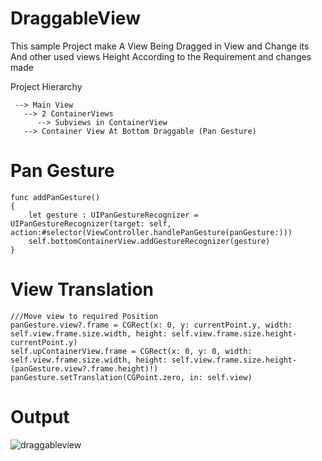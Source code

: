 # DraggableView

This sample Project make A View Being Dragged in View and Change its And other used views Height According to the Requirement and changes made

Project Hierarchy 
 
     --> Main View
       --> 2 ContainerViews
          --> Subviews in ContainerView
       --> Container View At Bottom Draggable (Pan Gesture)
       
# Pan Gesture
    func addPanGesture()
    {
        let gesture : UIPanGestureRecognizer = UIPanGestureRecognizer(target: self, action:#selector(ViewController.handlePanGesture(panGesture:)))
        self.bottomContainerView.addGestureRecognizer(gesture)
    }
    
# View Translation

    ///Move view to required Position
    panGesture.view?.frame = CGRect(x: 0, y: currentPoint.y, width: self.view.frame.size.width, height: self.view.frame.size.height-currentPoint.y)
    self.upContainerView.frame = CGRect(x: 0, y: 0, width: self.view.frame.size.width, height: self.view.frame.size.height-(panGesture.view?.frame.height)!)
    panGesture.setTranslation(CGPoint.zero, in: self.view)
       
# Output 

![draggableview](https://user-images.githubusercontent.com/26831784/35792834-0d8106d4-0a75-11e8-8182-afe4990fed0c.gif)
